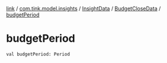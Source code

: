[link](../../../index.md) / [com.tink.model.insights](../../index.md) / [InsightData](../index.md) / [BudgetCloseData](index.md) / [budgetPeriod](./budget-period.md)

# budgetPeriod

`val budgetPeriod: Period`